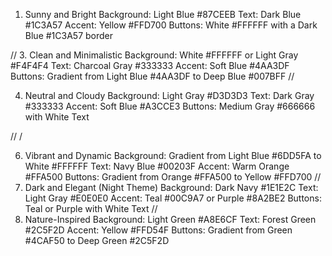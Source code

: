 1. Sunny and Bright
Background: Light Blue #87CEEB
Text: Dark Blue #1C3A57
Accent: Yellow #FFD700
Buttons: White #FFFFFF with a Dark Blue #1C3A57 border


//
3. Clean and Minimalistic
Background: White #FFFFFF or Light Gray #F4F4F4
Text: Charcoal Gray #333333
Accent: Soft Blue #4AA3DF
Buttons: Gradient from Light Blue #4AA3DF to Deep Blue #007BFF
//

4. Neutral and Cloudy
Background: Light Gray #D3D3D3
Text: Dark Gray #333333
Accent: Soft Blue #A3CCE3
Buttons: Medium Gray #666666 with White Text

//
/

6. Vibrant and Dynamic
Background: Gradient from Light Blue #6DD5FA to White #FFFFFF
Text: Navy Blue #00203F
Accent: Warm Orange #FFA500
Buttons: Gradient from Orange #FFA500 to Yellow #FFD700
//
8. Dark and Elegant (Night Theme)
Background: Dark Navy #1E1E2C
Text: Light Gray #E0E0E0
Accent: Teal #00C9A7 or Purple #8A2BE2
Buttons: Teal or Purple with White Text
//
10. Nature-Inspired
Background: Light Green #A8E6CF
Text: Forest Green #2C5F2D
Accent: Yellow #FFD54F
Buttons: Gradient from Green #4CAF50 to Deep Green #2C5F2D

